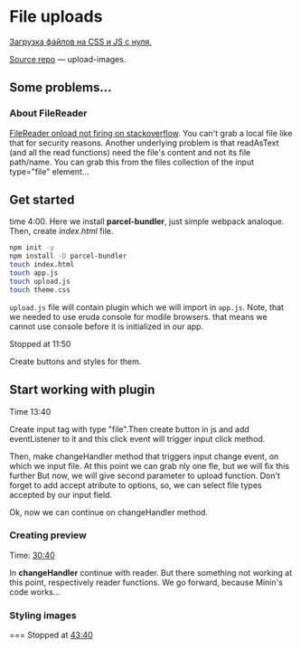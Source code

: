 # File uploads

[Загрузка файлов на CSS  и JS с нуля.](https://www.youtube.com/watch?v=5vx2PVClSVU)

[Source repo](https://github.com/vladilenm/upload-images) &mdash; upload-images.

## Some problems...

### About FileReader
[FileReader onload not firing on stackoverflow](https://stackoverflow.com/questions/18542907/javascript-filereader-onload-not-firing). You can't grab a local file like that for security reasons. Another underlying problem is that readAsText (and all the read functions) need the file's content and not its file path/name. You can grab this from the files collection of the input type="file" element...

## Get started
time 4:00. Here we install **parcel-bundler**, just simple webpack analoque. Then, create *index.html* file.

```sh
npm init -y
npm install -D parcel-bundler
touch index.html
touch app.js
touch upload.js
touch theme.css
```

`upload.js` file will contain plugin which we will import in `app.js`. Note, that we needed to use eruda console for modile browsers. that means we cannot use console before it is initialized in our app.

Stopped at 11:50

Create buttons and styles for them.

## Start working with plugin

Time 13:40

Create input tag with type "file".Then create button in js and add eventListener to it and this click event will trigger input click method.

Then, make changeHandler method that triggers input change event, on which we input file. At this point we can grab nly one fle, but we will fix this further But now, we will give second parameter to upload function. Don't forget to add accept atribute to options, so, we can select file types accepted by our input field.

Ok, now we can continue on changeHandler method.

### Creating preview
Time: [30:40](https://www.youtube.com/watch?v=5vx2PVClSVU&t=1840s)

In **changeHandler** continue with reader.
But there something not working at this point, respectively reader functions. We go forward, because Minin's code works...

### Styling images

===
Stopped at  [43:40](https://www.youtube.com/watch?v=5vx2PVClSVU&t=2620s)
